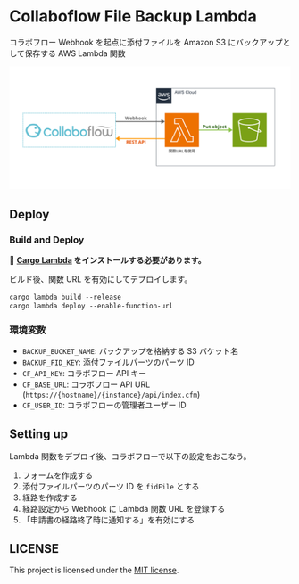 # Collaboflow File Backup Lambda

コラボフロー Webhook を起点に添付ファイルを Amazon S3 にバックアップとして保存する AWS Lambda 関数

<div align="center">
  <img src="assets/collaboflow_file_bk_lambda.png" alt=""/>
</div>

## Deploy

### Build and Deploy

🧰 **[Cargo Lambda](https://www.cargo-lambda.info/) をインストールする必要があります。**

ビルド後、関数 URL を有効にしてデプロイします。

```shell
cargo lambda build --release
cargo lambda deploy --enable-function-url
```

### 環境変数

- `BACKUP_BUCKET_NAME`: バックアップを格納する S3 バケット名
- `BACKUP_FID_KEY`: 添付ファイルパーツのパーツ ID
- `CF_API_KEY`: コラボフロー API キー
- `CF_BASE_URL`: コラボフロー API URL (`https://{hostname}/{instance}/api/index.cfm`)
- `CF_USER_ID`: コラボフローの管理者ユーザー ID

## Setting up

Lambda 関数をデプロイ後、コラボフローで以下の設定をおこなう。

1. フォームを作成する
2. 添付ファイルパーツのパーツ ID を `fidFile` とする
3. 経路を作成する
4. 経路設定から Webhook に Lambda 関数 URL を登録する
5. 「申請書の経路終了時に通知する」を有効にする

## LICENSE

This project is licensed under the [MIT license](LICENSE).
